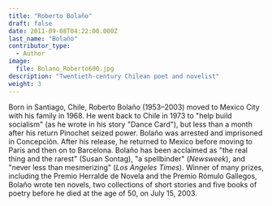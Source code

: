 ```yaml
---
title: "Roberto Bolaño"
draft: false
date: 2011-09-08T04:22:00.000Z
last_name: "Bolaño"
contributor_type:
  - Author
image:
  file: Bolano_Roberto600.jpg
description: "Twentieth-century Chilean poet and novelist"
weight: 3
---
```


Born in Santiago, Chile, Roberto Bolaño (1953–2003) moved to Mexico City with his family in 1968. He went back to Chile in 1973 to "help build socialism" (as he wrote in his story "Dance Card"), but less than a month after his return Pinochet seized power. Bolaño was arrested and imprisoned in Concepción. After his release, he returned to Mexico before moving to Paris and then on to Barcelona. Bolaño has been acclaimed as "the real thing and the rarest" (Susan Sontag), "a spellbinder" (_Newsweek_), and "never less than mesmerizing" (_Los Angeles Times_). Winner of many prizes, including the Premio Herralde de Novela and the Premio Rómulo Gallegos, Bolaño wrote ten novels, two collections of short stories and five books of poetry before he died at the age of 50, on July 15, 2003.

